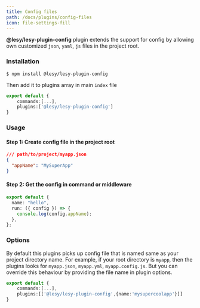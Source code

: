 ```yaml
---
title: Config files
path: /docs/plugins/config-files
icon: file-settings-fill
---
```


**@lesy/lesy-plugin-config** plugin extends the support for config by allowing own customized `json`, `yaml`, `js` files in the project root.

### Installation

```shell
$ npm install @lesy/lesy-plugin-config
```

Then add it to plugins array in main `index` file

```typescript
export default {
    commands:[...],
    plugins:['@lesy/lesy-plugin-config']
}
```

### Usage

#### Step 1: Create config file in the project root

```json
/// path/to/project/myapp.json
{
  "appName": "MySuperApp"
}
```

#### Step 2: Get the config in command or middleware

```typescript
export default {
  name: "hello",
  run: ({ config }) => {
    console.log(config.appName);
  },
};
```

### Options

By default this plugins picks up config file that is named same as your project directory name. For example, if your root directory is `myapp`, then the plugins looks for `myapp.json`, `myapp.yml`, `myapp.config.js`. But you can override this behaviour by providing the file name in plugin options.

```typescript
export default {
    commands:[...],
    plugins:[['@lesy/lesy-plugin-config',{name:'mysupercoolapp'}]]
}
```
